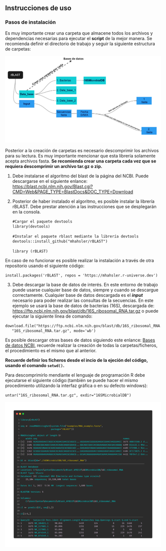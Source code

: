 ## Instrucciones de uso

### Pasos de instalación

Es muy importante crear una carpeta que almacene todos los archivos y dependencias necesarias para ejecutar el **script** de la mejor manera. Se recomienda definir el directorio de trabajo y seguir la siguiente estructura de carpetas:

![](Carpetas_ficheros.jpg)

Posterior a la creación de carpetas es necesario descomprimir los archivos para su lectura. Es muy importante mencionar que esta librería solamente acepta archivos fasta. **Se recomienda crear una carpeta cada vez que se requiera descomprimir un archivo tar.gz o zip.**

1.  Debe instalarse el algoritmo del blast de la página del NCBI. Puede descargarse en el siguiente enlance: <https://blast.ncbi.nlm.nih.gov/Blast.cgi?CMD=Web&PAGE_TYPE=BlastDocs&DOC_TYPE=Download>

2.  Posterior de haber instalado el algoritmo, es posible instalar la librería rBLAST. Debe prestar atención a las instrucciones que se desplegarán en la consola.

    ```{r}
    #Cargar el paquete devtools
    library(devtools)

    #Instalar el paquete rblast mediante la librería devtools
    devtools::install_github("mhahsler/rBLAST")

    library (rBLAST)
    ```

En caso de no funcionar es posible realizar la instalación a través de otra repositorio usando el siguiente código:

```{r}
install.packages('rBLAST', repos = 'https://mhahsler.r-universe.dev')
```

3.  Debe descargar la base de datos de interés. En este entorno de trabajo puede usarse cualquier base de datos, siempre y cuando se descargue correctamente. Cualquier base de datos descargada es el ***input*** necesario para poder realizar las consultas de la secuencias. En este ejemplo se usará la base de datos de bacterias (16S), descargada de: <https://ftp.ncbi.nlm.nih.gov/blast/db/16S_ribosomal_RNA.tar.gz> o puede ejecutar la siguiente línea de comando:

```{r}
download.file("https://ftp.ncbi.nlm.nih.gov/blast/db/16S_ribosomal_RNA.tar.gz",
   "16S_ribosomal_RNA.tar.gz", mode='wb')
```

Es posible descargar otras bases de datos siguiendo este enlance: [Bases de datos NCBI](https://ftp.ncbi.nlm.nih.gov/blast/db/), recuerde realizar la creación de todas la carpetas/ficheros, el procedimiento es el mismo que al anterior.

**Recuerde definir los ficheros desde el incio de la ejeción del código, usando el comando `setwd()`.**

Para descomprimirlo mendiante el lenguaje de programación R debe ejecutarse el siguiente código:(también se puede hacer el mismo procedimiento utilizando la interfaz gráfica o en su defecto windows):

```{r}
untar("16S_ribosomal_RNA.tar.gz", exdir="16SMicrobialDB")
```


![](code.png)
